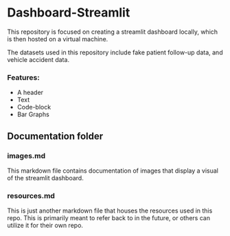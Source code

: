 # Dashboard-Streamlit

This repository is focused on creating a streamlit dashboard locally, which is then hosted on a virtual machine.

The datasets used in this repository include fake patient follow-up data, and vehicle accident data.

### Features:
- A header 
- Text
- Code-block
- Bar Graphs

## Documentation folder

### images.md
This markdown file contains documentation of images that display a visual of the streamlit dashboard.

### resources.md
This is just another markdown file that houses the resources used in this repo. This is primarily meant to refer back to in the future, or others can utilize it for their own repo.